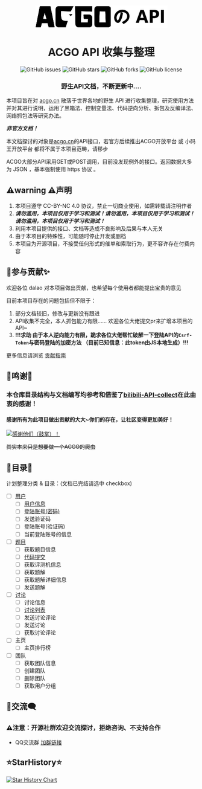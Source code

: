 <p align="center">
    <img src="./assets/img/logo.png" width="350" height="60" alt="Logo加载不出来（悲）">
</p>

<h1 align="center">ACGO API 收集与整理</h1>
<p align="center" class="shields">
    <a href="https://github.com/xiaosuyyds/ACGO-API-collect/issues" style="text-decoration:none">
        <img src="https://img.shields.io/github/issues/xiaosuyyds/ACGO-API-collect.svg" alt="GitHub issues"/>
    </a>
    <a href="https://github.com/xiaosuyyds/ACGO-API-collect/stargazers" style="text-decoration:none" >
        <img src="https://img.shields.io/github/stars/xiaosuyyds/ACGO-API-collect.svg" alt="GitHub stars"/>
    </a>
    <a href="https://github.com/xiaosuyyds/ACGO-API-collect/network" style="text-decoration:none" >
        <img src="https://img.shields.io/github/forks/xiaosuyyds/ACGO-API-collect.svg" alt="GitHub forks"/>
    </a>
    <!--
    <a href="https://github.com/xiaosuyyds/ACGO-API-collect/actions">
        <img src="https://img.shields.io/github/actions/workflow/status/xiaosuyyds/ACGO-API-collect/vuepress-deploy.yml">
    </a>
    -->
    <a href="https://github.com/xiaosuyyds/ACGO-API-collect/blob/master/LICENSE" style="text-decoration:none" >
        <img src="https://img.shields.io/badge/License-CC%20BY--NC%204.0-lightgrey.svg" alt="GitHub license"/>
    </a>
</p>


<h3 align="center">野生API文档，不断更新中....</h3>

本项目旨在对 [acgo.cn](https://www.acgo.cn/) 散落于世界各地的野生 API 进行收集整理，研究使用方法并对其进行说明，运用了黑箱法、控制变量法、代码逆向分析、拆包及反编译法、网络抓包法等研究办法。

***非官方文档！***

本文档探讨的对象是[acgo.cn](https://www.acgo.cn/)的API接口，若官方后续推出ACGO开放平台 或 小码王开放平台 都将不属于本项目范畴，请移步

ACGO大部分API采用GET或POST调用，目前没发现例外的接口。返回数据大多为 JSON ，基本强制使用 https 协议 。

## ⚠️️warning ⚠️声明

1. 本项目遵守 CC-BY-NC 4.0 协议，禁止一切商业使用，如需转载请注明作者
2. ***请勿滥用，本项目仅用于学习和测试！请勿滥用，本项目仅用于学习和测试！请勿滥用，本项目仅用于学习和测试！***
3. 利用本项目提供的接口、文档等造成不良影响及后果与本人无关
4. 由于本项目的特殊性，可能随时停止开发或删档
5. 本项目为开源项目，不接受任何形式的催单和索取行为，更不容许存在付费内容

## 🎉参与贡献✨

欢迎各位 dalao 对本项目做出贡献，也希望每个使用者都能提出宝贵的意见

目前本项目存在的问题包括但不限于：

1. 部分文档较旧，修改与更新没有跟进
2. API收集不完全，本人抓包能力有限…… 欢迎各位大佬提交pr来扩增本项目的API~
3. **!!!求助 由于本人逆向能力有限，跪求各位大佬帮忙破解一下登陆API的`Csrf-Token`与密码登陆的加密方法 （目前已知信息：此token由JS本地生成）!!!**

更多信息请浏览 [贡献指南](CONTRIBUTING.md)

## 🌼鸣谢🌼

### 本仓库目录结构与文档编写均参考和借鉴了[bilibili-API-collect](https://github.com/SocialSisterYi/bilibili-API-collect)在此由衷的感谢！
#### 感谢所有为此项目做出贡献的大大~你们的存在，让社区变得更加美好！
<a href="https://github.com/xiaosuyyds/ACGO-API-collect/graphs/contributors">
  <img src="https://contrib.rocks/image?repo=xiaosuyyds/ACGO-API-collect&max=999" alt=感谢他们（鼓掌）！>
</a>

~~其实本来只是想要做一个ACGO的爬虫~~

## 🍴目录📝

计划整理分类 & 目录：(文档已完结请选中 checkbox)
- [ ] [用户](docs/user)
  - [ ] [用户信息](docs/user/user_info.md)
  - [ ] [登陆账号(密码)](docs/user/login_password.md)
  - [ ] 发送验证码
  - [ ] 登陆账号(验证码)
  - [ ] 当前登陆账号的信息
- [ ] [题目](docs/question)
  - [ ] 获取题目信息
  - [ ] [代码提交](docs/question/submit_code.md)
  - [ ] 获取评测机信息
  - [ ] 获取题解
  - [ ] 获取题解详细信息
  - [ ] 发送题解
- [ ] [讨论](docs/discuss)
  - [ ] 讨论信息
  - [ ] [讨论列表](docs/discuss/get_list.md)
  - [ ] 发送讨论评论
  - [ ] 发送讨论
  - [ ] 获取讨论评论
- [ ] 主页
  - [ ] 主页排行榜
- [ ] 团队
  - [ ] 获取团队信息
  - [ ] 创建团队
  - [ ] 删除团队
  - [ ] 获取用户分组

## 💬交流🗨️

### ⚠️️注意：开源社群欢迎交流探讨，拒绝咨询、不支持合作

- QQ交流群 [加群链接](http://qm.qq.com/cgi-bin/qm/qr?_wv=1027&k=m7l22Rbe39Jpoe2MVwZBdR1GNJFCTSGO&authKey=qwwomxgR8Nudz7uVnuEj3R9mphn6%2FEVzMZ%2FviimtZKimuaJjdqsat%2FHbYuuvLNdN&noverify=0&group_code=830159613)

## ⭐StarHistory⭐

[![Star History Chart](https://api.star-history.com/svg?repos=xiaosuyyds/ACGO-API-collect&type=Date)](https://star-history.com/#xiaosuyyds/ACGO-API-collect&Date)
